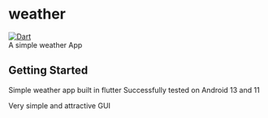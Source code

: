# weather
[![Dart](https://github.com/sapatevaibhav/weather/actions/workflows/dart.yml/badge.svg)](https://github.com/sapatevaibhav/weather/actions/workflows/dart.yml) <br>
A simple weather App

## Getting Started

Simple weather app built in flutter 
Successfully tested on Android 13 and 11

Very simple and attractive GUI
